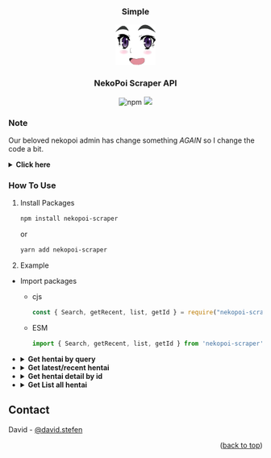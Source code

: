 <a name="readme-top"></a>
<br />

<h3 align="center">Simple</h3>
<div align="center">
  <a href="#">
    <img src="images/logo.png" alt="Logo" width="80" height="80">
  </a>

<h3 align="center">NekoPoi Scraper API</h3>
<img alt="npm" src="https://img.shields.io/npm/dw/nekopoi-scraper">
<a href="https://visitorbadge.io/status?path=https%3A%2F%2Fgithub.com%2Fxct007%2Fnekopoi-scraper"><img src="https://api.visitorbadge.io/api/visitors?path=https%3A%2F%2Fgithub.com%2Fxct007%2Fnekopoi-scraper&countColor=%232ccce4&style=flat" /></a>
</div>

### Note

Our beloved nekopoi admin has change something *AGAIN* so I change the code a bit.

<details><summary><b>Click here</b></summary>
<strong>✓ star reponya konto*</strong>
</details>

### How To Use

1. Install Packages
   ```sh
   npm install nekopoi-scraper
   ```
   or
   ```sh
   yarn add nekopoi-scraper
   ```
2. Example

- Import packages
  - cjs
    ```js
    const { Search, getRecent, list, getId } = require("nekopoi-scraper");
    ```
  - ESM
    ```js
    import { Search, getRecent, list, getId } from 'nekopoi-scraper'
    ```
- <details><summary><b>Get hentai by query</b></summary>
    
    ```js
    import { Search } from "nekopoi-scraper";

  let query = "love";
  Search(query).then(async (data) => {
  console.log(data);
  });

  ````
  - Output
  ```js
  [
    {
      "id": 23916,
      "date": "August 30, 2022",
      "title": "SSNI-447 Erotic Love Slope Way Of View Sexual Desire Dada Leak Erotic Past Nuki Rolled Service 170 Minutes VIP Course",
      "image": "https://nekopoi.care/wp-content/uploads/2022/08/SSNI-447-Erotic-Love-Slope-Way-Of-View-Sexual-Desire-Dada-Leak-Erotic-Past-Nuki-Rolled-Service-170-Minutes-VIP-Course-Nekopoi-150x150.jpg",
      "type": "post"
    },
    ...
  ]
  ````

  </details>

- <details><summary><b>Get latest/recent hentai</b></summary>

  ```js
  import { getRecent } from "nekopoi-scraper";

  getRecent().then(async (data) => {
    console.log(data);
  });
  ```

  - Output

  ```js
  [
    {
      "id": 21910,
      "title": "Ero Ishi: Seijun Bishoujo wo Kotoba Takumi ni Hametai Houdai",
      "image": "https://nekopoi.care/wp-content/uploads/2022/01/Ero-Ishi1.jpg",
      "description": "Menceritakan dokter kelamin yang sekaligus juga penjahat kelamin yang membodoh-bodohi cewek SMA."
    },
    ...
  ]
  ```

  </details>

- <details><summary><b>Get hentai detail by id</b></summary>

  ```js
  import { getId } from "nekopoi-scraper";

  getId(21910).then(async (data) => {
    console.log(data);
  });
  ```

  - Output

  ```js
  {
    "id": 21910,
    "date": "2022-09-01 00:00:40",
    "title": "Ero Ishi: Seijun Bishoujo wo Kotoba Takumi ni Hametai Houdai",
    "description": "Menceritakan dokter kelamin yang sekaligus juga penjahat kelamin yang membodoh-bodohi cewek SMA.",
    "image": "https://nekopoi.care/wp-content/uploads/2022/01/Ero-Ishi1-150x150.jpg",
    "info_meta": {
      "aliases": "エロ医師 ~清純美少女を言葉巧みにハメたい放題~",
      "episode": "4",
      "status": "Completed",
      "tayang": "Jan 28, 2022",
      "produser": "PoRO",
      "genre": [
        [Object],
        [Object],
        [Object],
        [Object],
        [Object],
        [Object],
        [Object],
        [Object],
        [Object]
      ],
      "durasi": "21 min",
      "skor": "6.89"
    },
    "episode": [
      {
        "id": 21911,
        "date": "February 1, 2022",
        "title": "Ero Ishi: Seijun Bishoujo wo Kotoba Takumi ni Hametai Houdai Episode 1 Subtitle Indonesia",
        "image": "https://nekopoi.care/wp-content/uploads/2022/01/vlcsnap-2022-01-31-23h52m28s333-150x150.png"
      },
      ...
    ]
  }
  ```

  - Output if **id** is episode

  ```js
  {
    "id": 23239,
    "title":
      "[JAV SUB INDO] HAVD-875 The Hips That Won't Stop Even Though She Loves Her Husband. The Young Wife Who Is Addicted To The Big Cocks Of The Brothers Next Door",
    "content":
      "...",
    "image": "https://nekopoi.care/wp-content/uploads/2022/07/1havd875pl.jpg",
    "stream": [{ "link": "https://dood.pm/xxxx" }],
    "download": [
      { "type": "360p", "links": [Array] },
      { "type": "480p", "links": [Array] },
      { "type": "720p", "links": [Array] },
    ],
  }
  ```

  </details>

- <details><summary><b>Get List all hentai</b></summary>

  ```js
  import { list } from "nekopoi-scraper";

  let page = 1;
  let type = ["jav", "hentai"];
  list(page, type[0]).then(async (data) => {
    console.log(data);
  });
  ```

  - Output

  ```js
  [
    {
      "id": 20908,
      "date": "October 11, 2021",
      "title": "362SCOH-047 [Creampie] Let a carefully selected beautiful girl cosplay and conceive my child [Tokisaki]",
      "image": "https://nekopoi.care/wp-content/uploads/2021/10/93644-150x150.jpg",
      "type": "post"
    }
    ...
  ]
  ```

## Contact

David - [@david.stefen](https://instagram.com/david.stefen)

<p align="right">(<a href="#readme-top">back to top</a>)</p>
